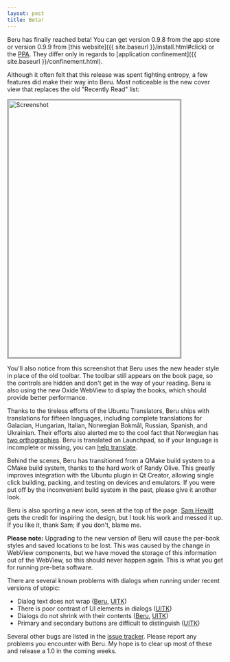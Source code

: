 ```yaml
---
layout: post
title: Beta!
---
```

Beru has finally reached beta!  You can get version 0.9.8 from the app store or version 0.9.9 from [this website]({{ site.baseurl }}/install.html#click) or the [PPA](https://launchpad.net/~rschroll/+archive/beru).  They differ only in regards to [application confinement]({{ site.baseurl }}/confinement.html).

Although it often felt that this release was spent fighting entropy, a few features did make their way into Beru.  Most noticeable is the new cover view that replaces the old "Recently Read" list:


<img class="center" src="{{ site.baseurl }}/assets/ss-library.png" alt="Screenshot" width="400" height="600" style="border: 3px solid #aaa;" />

You'll also notice from this screenshot that Beru uses the new header style in place of the old toolbar.  The toolbar still appears on the book page, so the controls are hidden and don't get in the way of your reading.  Beru is also using the new Oxide WebView to display the books, which should provide better performance.

Thanks to the tireless efforts of the Ubuntu Translators, Beru ships with translations for fifteen languages, including complete translations for Galacian, Hungarian, Italian, Norwegian Bokmål, Russian, Spanish, and Ukrainian.  Their efforts also alerted me to the cool fact that Norwegian has [two orthographies](http://en.wikipedia.org/wiki/Norwegian_orthography).  Beru is translated on Launchpad, so if your language is incomplete or missing, you can [help translate](https://translations.launchpad.net/beru/).

Behind the scenes, Beru has transitioned from a QMake build system to a CMake build system, thanks to the hard work of Randy Olive.  This greatly improves integration with the Ubuntu plugin in Qt Creator, allowing single click building, packing, and testing on devices and emulators.  If you were put off by the inconvenient build system in the past, please give it another look.

Beru is also sporting a new icon, seen at the top of the page.  [Sam Hewitt](http://snwh.org/) gets the credit for inspiring the design, but I took his work and messed it up.  If you like it, thank Sam; if you don't, blame me.

**Please note:** Upgrading to the new version of Beru will cause the per-book styles and saved locations to be lost.  This was caused by the change in WebView components, but we have moved the storage of this information out of the WebView, so this should never happen again.  This is what you get for running pre-beta software.

There are several known problems with dialogs when running under recent versions of utopic:

* Dialog text does not wrap ([Beru](https://github.com/rschroll/beru/issues/64), [UITK](https://bugs.launchpad.net/ubuntu-ui-toolkit/+bug/1358928))
* There is poor contrast of UI elements in dialogs ([UITK](https://bugs.launchpad.net/ubuntu-ui-toolkit/+bug/1361969))
* Dialogs do not shrink with their contents ([Beru](https://github.com/rschroll/beru/issues/44), [UITK](https://bugs.launchpad.net/ubuntu-ui-toolkit/+bug/1337556))
* Primary and secondary buttons are difficult to distinguish ([UITK](https://bugs.launchpad.net/ubuntu-ui-toolkit/+bug/1358929))

Several other bugs are listed in the [issue tracker](https://github.com/rschroll/beru/issues).  Please report any problems you encounter with Beru.  My hope is to clear up most of these and release a 1.0 in the coming weeks.
